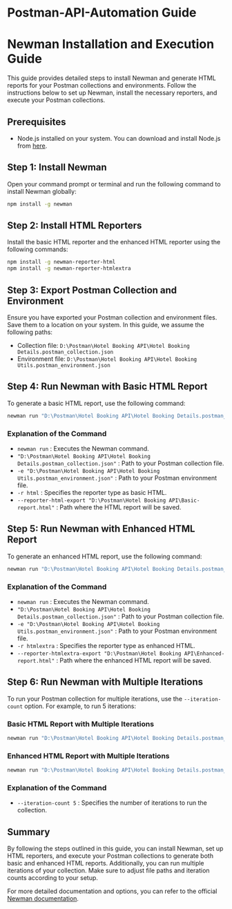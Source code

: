 # Postman-API-Automation Guide
# Newman Installation and Execution Guide
This guide provides detailed steps to install Newman and generate HTML reports for your Postman collections and environments. Follow the instructions below to set up Newman, install the necessary reporters, and execute your Postman collections.

## Prerequisites
- Node.js installed on your system. You can download and install Node.js from [here](https://nodejs.org/).

## Step 1: Install Newman
Open your command prompt or terminal and run the following command to install Newman globally:
```sh
npm install -g newman
```
## Step 2: Install HTML Reporters
Install the basic HTML reporter and the enhanced HTML reporter using the following commands:
```sh
npm install -g newman-reporter-html
npm install -g newman-reporter-htmlextra
```
## Step 3: Export Postman Collection and Environment
Ensure you have exported your Postman collection and environment files. Save them to a location on your system. In this guide, we assume the following paths:
- Collection file: `D:\Postman\Hotel Booking API\Hotel Booking Details.postman_collection.json`
- Environment file: `D:\Postman\Hotel Booking API\Hotel Booking Utils.postman_environment.json`
## Step 4: Run Newman with Basic HTML Report
To generate a basic HTML report, use the following command:
```sh
newman run "D:\Postman\Hotel Booking API\Hotel Booking Details.postman_collection.json" -e "D:\Postman\Hotel Booking API\Hotel Booking Utils.postman_environment.json" -r html --reporter-html-export "D:\Postman\Hotel Booking API\Basic-report.html"
```
### Explanation of the Command
- `newman run` : Executes the Newman command.
- `"D:\Postman\Hotel Booking API\Hotel Booking Details.postman_collection.json"` : Path to your Postman collection file.
- `-e "D:\Postman\Hotel Booking API\Hotel Booking Utils.postman_environment.json"` : Path to your Postman environment file.
- `-r html` : Specifies the reporter type as basic HTML.
- `--reporter-html-export "D:\Postman\Hotel Booking API\Basic-report.html"` : Path where the HTML report will be saved.
## Step 5: Run Newman with Enhanced HTML Report
To generate an enhanced HTML report, use the following command:
```sh
newman run "D:\Postman\Hotel Booking API\Hotel Booking Details.postman_collection.json" -e "D:\Postman\Hotel Booking API\Hotel Booking Utils.postman_environment.json" -r htmlextra --reporter-htmlextra-export "D:\Postman\Hotel Booking API\Enhanced-report.html"
```
### Explanation of the Command
- `newman run` : Executes the Newman command.
- `"D:\Postman\Hotel Booking API\Hotel Booking Details.postman_collection.json"` : Path to your Postman collection file.
- `-e "D:\Postman\Hotel Booking API\Hotel Booking Utils.postman_environment.json"` : Path to your Postman environment file.
- `-r htmlextra` : Specifies the reporter type as enhanced HTML.
- `--reporter-htmlextra-export "D:\Postman\Hotel Booking API\Enhanced-report.html"` : Path where the enhanced HTML report will be saved.
## Step 6: Run Newman with Multiple Iterations
To run your Postman collection for multiple iterations, use the `--iteration-count` option. For example, to run 5 iterations:
### Basic HTML Report with Multiple Iterations
```sh
newman run "D:\Postman\Hotel Booking API\Hotel Booking Details.postman_collection.json" -e "D:\Postman\Hotel Booking API\Hotel Booking Utils.postman_environment.json" -r html --reporter-html-export "D:\Postman\Hotel Booking API\Basic-report.html" --iteration-count 5
```
### Enhanced HTML Report with Multiple Iterations
```sh
newman run "D:\Postman\Hotel Booking API\Hotel Booking Details.postman_collection.json" -e "D:\Postman\Hotel Booking API\Hotel Booking Utils.postman_environment.json" -r htmlextra --reporter-htmlextra-export "D:\Postman\Hotel Booking API\Enhanced-report.html" --iteration-count 5
```
### Explanation of the Command
- `--iteration-count 5` : Specifies the number of iterations to run the collection.
## Summary
By following the steps outlined in this guide, you can install Newman, set up HTML reporters, and execute your Postman collections to generate both basic and enhanced HTML reports. Additionally, you can run multiple iterations of your collection. Make sure to adjust file paths and iteration counts according to your setup.

For more detailed documentation and options, you can refer to the official [Newman documentation](https://github.com/postmanlabs/newman#readme).
